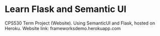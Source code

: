 # Learn Flask and Semantic UI
CPS530 Term Project (Website). Using SemanticUI and Flask, hosted on Heroku.
Website link: frameworksdemo.herokuapp.com
